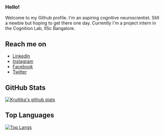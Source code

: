 ### Hello!
Welcome to my Github profile. I'm an aspiring cognitive neuroscientist. Still a newbie but hoping to get there one day. Currently I'm a project intern in the Cognition Lab, IISc Bangalore.

## Reach me on
- <a href="https://www.linkedin.com/in/kruttika-bhat/">LinkedIn</a>
- <a href="https://www.instagram.com/kruttika_bhat/">Instagram</a> 
- <a href="https://www.facebook.com/profile.php?id=100012346302585">Facebook</a>
- <a href="https://twitter.com/gk_bookie">Twitter</a>

<!--
**kix379/kix379** is a ✨ _special_ ✨ repository because its `README.md` (this file) appears on your GitHub profile.

Here are some ideas to get you started:

- 🔭 I’m currently working on ...
- 🌱 I’m currently learning ...
- 👯 I’m looking to collaborate on ...
- 🤔 I’m looking for help with ...
- 💬 Ask me about ...
- 📫 How to reach me: ...
- 😄 Pronouns: ...
- ⚡ Fun fact: ...
-->


## GitHub Stats
[![Kruttika's github stats](https://github-readme-stats.vercel.app/api?username=KruttikaBhat&show_icons=true)](https://github.com/KruttikaBhat/github-readme-stats)

## Top Languages
[![Top Langs](https://github-readme-stats.vercel.app/api/top-langs/?username=KruttikaBhat&layout=compact)](https://github.com/KruttikaBhat/github-readme-stats)
